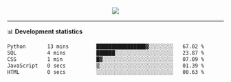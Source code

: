 <h3 align="center">
  <a href="https://github.com/hwalker928">
      <img src="https://github-profile-trophy.vercel.app/?username=hwalker928&no-bg=true&no-frame=true">
  </a>
</h3>


<hr>

📊 **Development statistics**

<!--START_SECTION:waka-->

```txt
Python       13 mins         ████████████████▓░░░░░░░░   67.02 %
SQL          4 mins          ██████░░░░░░░░░░░░░░░░░░░   23.87 %
CSS          1 min           █▓░░░░░░░░░░░░░░░░░░░░░░░   07.09 %
JavaScript   0 secs          ▒░░░░░░░░░░░░░░░░░░░░░░░░   01.39 %
HTML         0 secs          ░░░░░░░░░░░░░░░░░░░░░░░░░   00.63 %
```

<!--END_SECTION:waka-->
